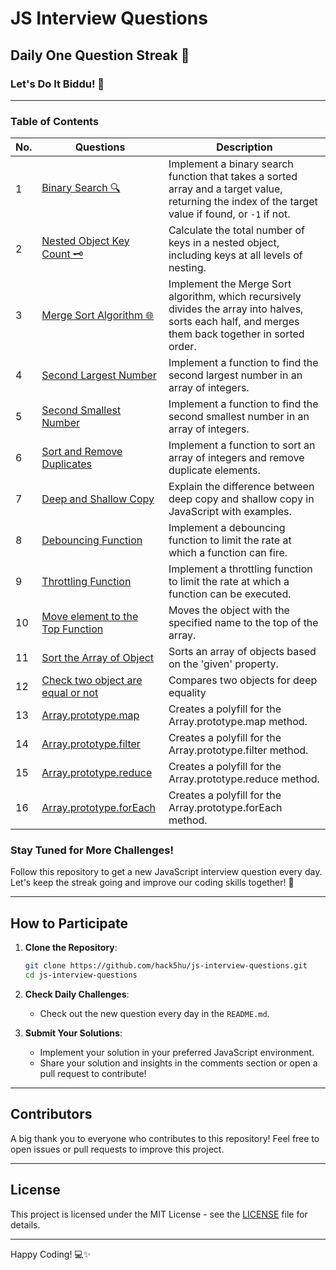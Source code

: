 # JS Interview Questions

## Daily One Question Streak 🌟

### Let's Do It Biddu! 🚀

---

### Table of Contents

<!-- TOC_START -->
| No. | Questions | Description |
| --- | --------- | ----------- |
|  1 | [Binary Search 🔍](https://github.com/hack5hu/js-interview-questions/blob/main/javascript-questions/ques-1_binarySearch.js) | Implement a binary search function that takes a sorted array and a target value, returning the index of the target value if found, or `-1` if not. |
|  2 | [Nested Object Key Count 🗝️](https://github.com/hack5hu/js-interview-questions/blob/main/javascript-questions/ques-2_totalNumberOfKeys.js) | Calculate the total number of keys in a nested object, including keys at all levels of nesting. |
|  3 | [Merge Sort Algorithm 🌐](https://github.com/hack5hu/js-interview-questions/blob/main/javascript-questions/ques-3_mergeShort.js) | Implement the Merge Sort algorithm, which recursively divides the array into halves, sorts each half, and merges them back together in sorted order. |
|  4 | [Second Largest Number](https://github.com/hack5hu/js-interview-questions/blob/main/javascript-questions/ques-4_secondLargestNo.js) | Implement a function to find the second largest number in an array of integers. |
|  5 | [Second Smallest Number](https://github.com/hack5hu/js-interview-questions/blob/main/javascript-questions/ques-5_secondSmalllestNo.js) | Implement a function to find the second smallest number in an array of integers. |
|  6 | [Sort and Remove Duplicates](https://github.com/hack5hu/js-interview-questions/blob/main/javascript-questions/ques-6_sortAndRemoveDuplicate.js) | Implement a function to sort an array of integers and remove duplicate elements. |
|  7 | [Deep and Shallow Copy](https://github.com/hack5hu/js-interview-questions/blob/main/javascript-questions/ques-7_deepAndShallow.js) | Explain the difference between deep copy and shallow copy in JavaScript with examples. |
|  8 | [Debouncing Function](https://github.com/hack5hu/js-interview-questions/blob/main/javascript-questions/ques-8_debouncing.js) | Implement a debouncing function to limit the rate at which a function can fire. |
|  9 | [Throttling Function](https://github.com/hack5hu/js-interview-questions/blob/main/javascript-questions/ques-9_throttling.js) | Implement a throttling function to limit the rate at which a function can be executed. |
|  10 | [Move element to the Top Function](https://github.com/hack5hu/js-interview-questions/blob/main/javascript-questions/ques-10_moveNameToTop.js) | Moves the object with the specified name to the top of the array. |
|  11 | [Sort the Array of Object](https://github.com/hack5hu/js-interview-questions/blob/main/javascript-questions/ques-11_sortArrayOfObject.js) | Sorts an array of objects based on the 'given' property. |
|  12 | [Check two object are equal or not](https://github.com/hack5hu/js-interview-questions/blob/main/javascript-questions/ques-12_isTwoObjectEqual.js) | Compares two objects for deep equality |
|  13 | [Array.prototype.map](https://github.com/hack5hu/js-interview-questions/blob/main/javascript-questions/ques-13_mapPolyfill.js) | Creates a polyfill for the Array.prototype.map method. |
|  14 | [Array.prototype.filter](https://github.com/hack5hu/js-interview-questions/blob/main/javascript-questions/ques-14_filterPolyfill.js) | Creates a polyfill for the Array.prototype.filter method. |
|  15 | [Array.prototype.reduce](https://github.com/hack5hu/js-interview-questions/blob/main/javascript-questions/ques-15_reducePolyfill.js) | Creates a polyfill for the Array.prototype.reduce method. |
|  16 | [Array.prototype.forEach](https://github.com/hack5hu/js-interview-questions/blob/main/javascript-questions/ques-16_forEachPolyfill.js) | Creates a polyfill for the Array.prototype.forEach method. |
<!-- TOC_END -->


### Stay Tuned for More Challenges!

Follow this repository to get a new JavaScript interview question every day. Let's keep the streak going and improve our coding skills together! 🎉

---

## How to Participate

1. **Clone the Repository**:
    ```bash
    git clone https://github.com/hack5hu/js-interview-questions.git
    cd js-interview-questions
    ```

2. **Check Daily Challenges**:
    - Check out the new question every day in the `README.md`.

3. **Submit Your Solutions**:
    - Implement your solution in your preferred JavaScript environment.
    - Share your solution and insights in the comments section or open a pull request to contribute!

---

## Contributors

A big thank you to everyone who contributes to this repository! Feel free to open issues or pull requests to improve this project.

---

## License

This project is licensed under the MIT License - see the [LICENSE](LICENSE.md) file for details.

---

Happy Coding! 💻✨
